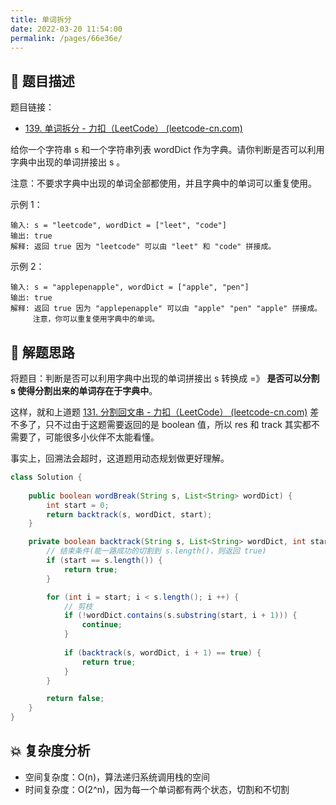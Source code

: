 ```yaml
---
title: 单词拆分
date: 2022-03-20 11:54:00
permalink: /pages/66e36e/
---
```


## 📃 题目描述

题目链接：

- [139. 单词拆分 - 力扣（LeetCode） (leetcode-cn.com)](https://leetcode-cn.com/problems/word-break/)

给你一个字符串 s 和一个字符串列表 wordDict 作为字典。请你判断是否可以利用字典中出现的单词拼接出 s 。

注意：不要求字典中出现的单词全部都使用，并且字典中的单词可以重复使用。

示例 1：

```
输入: s = "leetcode", wordDict = ["leet", "code"]
输出: true
解释: 返回 true 因为 "leetcode" 可以由 "leet" 和 "code" 拼接成。
```

示例 2：

```
输入: s = "applepenapple", wordDict = ["apple", "pen"]
输出: true
解释: 返回 true 因为 "applepenapple" 可以由 "apple" "pen" "apple" 拼接成。
     注意，你可以重复使用字典中的单词。
```

## 🔔 解题思路

将题目：判断是否可以利用字典中出现的单词拼接出 s 转换成 =》 **是否可以分割 s 使得分割出来的单词存在于字典中**。

这样，就和上道题 [131. 分割回文串 - 力扣（LeetCode） (leetcode-cn.com)](https://leetcode-cn.com/problems/palindrome-partitioning/) 差不多了，只不过由于这题需要返回的是 boolean 值，所以 res 和 track 其实都不需要了，可能很多小伙伴不太能看懂。

事实上，回溯法会超时，这道题用动态规划做更好理解。


```java
class Solution {
    
    public boolean wordBreak(String s, List<String> wordDict) {
        int start = 0;
        return backtrack(s, wordDict, start);
    }

    private boolean backtrack(String s, List<String> wordDict, int start) {
        // 结束条件(能一路成功的切割到 s.length()，则返回 true)
        if (start == s.length()) {
            return true;
        }

        for (int i = start; i < s.length(); i ++) {
            // 剪枝
            if (!wordDict.contains(s.substring(start, i + 1))) {
                continue;
            }
            
            if (backtrack(s, wordDict, i + 1) == true) {
                return true;
            }
        }

        return false;
    }
}
```

## 💥 复杂度分析

- 空间复杂度：O(n)，算法递归系统调用栈的空间
- 时间复杂度：O(2^n)，因为每一个单词都有两个状态，切割和不切割

